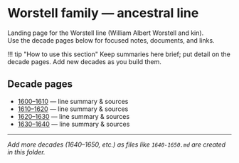 # Worstell family — ancestral line

Landing page for the Worstell line (William Albert Worstell and kin).  
Use the decade pages below for focused notes, documents, and links.

!!! tip "How to use this section"
    Keep summaries here brief; put detail on the decade pages. Add new decades as you build them.

## Decade pages
- [1600–1610](1600-1610.md) — line summary & sources
- [1610–1620](1610-1620.md) — line summary & sources
- [1620–1630](1620-1630.md) — line summary & sources
- [1630–1640](1630-1640.md) — line summary & sources

---
*Add more decades (1640–1650, etc.) as files like `1640-1650.md` are created in this folder.*
